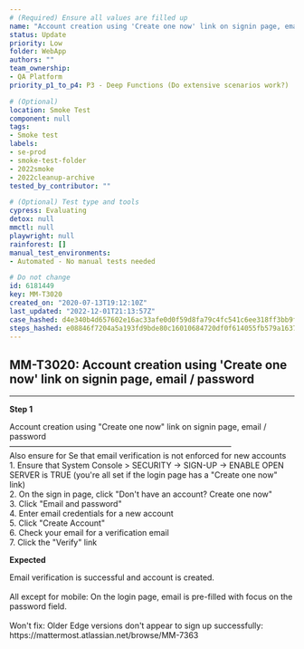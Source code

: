 ```yaml
---
# (Required) Ensure all values are filled up
name: "Account creation using 'Create one now' link on signin page, email / password"
status: Update
priority: Low
folder: WebApp
authors: ""
team_ownership: 
- QA Platform
priority_p1_to_p4: P3 - Deep Functions (Do extensive scenarios work?)

# (Optional)
location: Smoke Test
component: null
tags:
- Smoke test
labels: 
- se-prod
- smoke-test-folder
- 2022smoke
- 2022cleanup-archive
tested_by_contributor: ""

# (Optional) Test type and tools
cypress: Evaluating
detox: null
mmctl: null
playwright: null
rainforest: []
manual_test_environments:
- Automated - No manual tests needed

# Do not change
id: 6181449
key: MM-T3020
created_on: "2020-07-13T19:12:10Z"
last_updated: "2022-12-01T21:13:57Z"
case_hashed: d4e340b4d657602e16ac33afe0d0f59d8fa79c4fc541c6ee318ff3bb9f62383cf5f487305367ab54fd05c0f7ca9da8c8
steps_hashed: e08846f7204a5a193fd9bde80c16010684720df0f614055fb579a1637045296fe6fed2d33e52587fa519be95f04cebc5
---
```


<!-- (Auto-generated) Based on frontmatter's "key" and "name" -->

## MM-T3020: Account creation using 'Create one now' link on signin page, email / password

---

**Step 1**

Account creation using "Create one now" link on signin page, email / password\
————————————————————————————\
Also ensure for Se that email verification is not enforced for new accounts\
1\. Ensure that System Console > SECURITY -> SIGN-UP -> ENABLE OPEN SERVER is TRUE (you're all set if the login page has a "Create one now" link)\
2\. On the sign in page, click "Don't have an account? Create one now"\
3\. Click "Email and password"\
4\. Enter email credentials for a new account\
5\. Click "Create Account"\
6\. Check your email for a verification email\
7\. Click the "Verify" link

**Expected**

Email verification is successful and account is created.\
\
All except for mobile: On the login page, email is pre-filled with focus on the password field.\
\
Won't fix: Older Edge versions don't appear to sign up successfully:\
https\://mattermost.atlassian.net/browse/MM-7363
